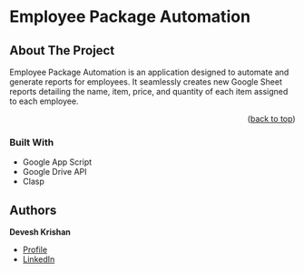 # Employee Package Automation
<!-- ABOUT THE PROJECT -->
## About The Project

Employee Package Automation is an application designed to automate and generate reports for employees. It seamlessly creates new Google Sheet reports detailing the name, item, price, and quantity of each item assigned to each employee. 

<p align="right">(<a href="#readme-top">back to top</a>)</p>

### Built With

<ul>
  <li>Google App Script</li>
  <li>Google Drive API</li>
  <li>Clasp</li>
</ul>

## Authors

**Devesh Krishan**

- [Profile](https://github.com/DeveshKrishan)
- [LinkedIn](https://www.linkedin.com/in/deveshkrishan/)
